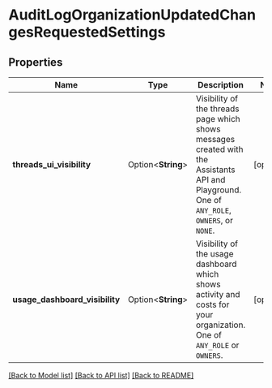 # AuditLogOrganizationUpdatedChangesRequestedSettings

## Properties

Name | Type | Description | Notes
------------ | ------------- | ------------- | -------------
**threads_ui_visibility** | Option<**String**> | Visibility of the threads page which shows messages created with the Assistants API and Playground. One of `ANY_ROLE`, `OWNERS`, or `NONE`. | [optional]
**usage_dashboard_visibility** | Option<**String**> | Visibility of the usage dashboard which shows activity and costs for your organization. One of `ANY_ROLE` or `OWNERS`. | [optional]

[[Back to Model list]](../README.md#documentation-for-models) [[Back to API list]](../README.md#documentation-for-api-endpoints) [[Back to README]](../README.md)


